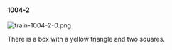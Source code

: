 #### 1004-2
![train-1004-2-0.png](https://github.com/lil-lab/nlvr/raw/master/nlvr/train/images/38/train-1004-2-0.png "train-1004-2-0.png")

There is a box with a yellow triangle and two squares.